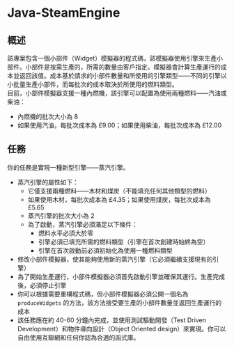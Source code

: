 # Java-SteamEngine

## 概述  
該專案包含一個小部件（Widget）模擬器的程式碼，該模擬器使用引擎來生產小部件。小部件是按需生產的，所需的數量由客戶指定。模擬器會計算生產運行的成本並返回該值。成本基於請求的小部件數量和所使用的引擎類型——不同的引擎以小批量生產小部件，而每批次的成本取決於所使用的燃料類型。  
目前，小部件模擬器支援一種內燃機，該引擎可以配置為使用兩種燃料——汽油或柴油：  
- 內燃機的批次大小為 8  
- 如果使用汽油，每批次成本為 £9.00；如果使用柴油，每批次成本為 £12.00  

## 任務  
你的任務是實現一種新型引擎——蒸汽引擎。  
- 蒸汽引擎的屬性如下：  
  - 它僅支援兩種燃料——木材和煤炭（不能填充任何其他類型的燃料）  
  - 如果使用木材，每批次成本為 £4.35；如果使用煤炭，每批次成本為 £5.65  
  - 蒸汽引擎的批次大小為 2  
  - 為了啟動，蒸汽引擎必須滿足以下條件：  
    - 燃料水平必須大於零  
    - 引擎必須已填充所需的燃料類型（引擎在首次創建時始終為空）  
    - 引擎在首次啟動前必須初始化為使用一種燃料類型  
- 修改小部件模擬器，使其能夠使用新的蒸汽引擎（它必須繼續支援現有的引擎）  
- 為了開始生產運行，小部件模擬器必須首先啟動引擎並確保其運行。生產完成後，必須停止引擎  
- 你可以根據需要重構程式碼，但小部件模擬器必須公開一個名為 `produceWidgets` 的方法，該方法接受要生產的小部件數量並返回生產運行的成本  
- 該任務應在約 40-60 分鐘內完成，並使用測試驅動開發（Test Driven Development）和物件導向設計（Object Oriented design）來實現。你可以自由使用互聯網和任何你認為合適的函式庫。
